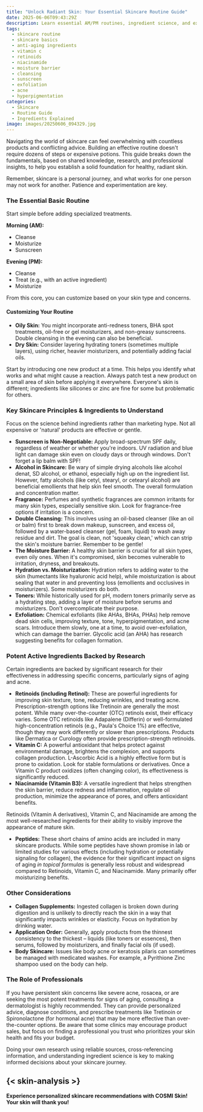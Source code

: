 ```yaml
---
title: "Unlock Radiant Skin: Your Essential Skincare Routine Guide"
date: 2025-06-06T09:43:29Z
description: Learn essential AM/PM routines, ingredient science, and expert tips for healthy, glowing skin tailored to your needs.
tags:
  - skincare routine
  - skincare basics
  - anti-aging ingredients
  - vitamin c
  - retinoids
  - niacinamide
  - moisture barrier
  - cleansing
  - sunscreen
  - exfoliation
  - acne
  - hyperpigmentation
categories:
  - Skincare
  - Routine Guide
  - Ingredients Explained
image: images/20250606_094329.jpg
---
```


Navigating the world of skincare can feel overwhelming with countless products and conflicting advice. Building an effective routine doesn't require dozens of steps or expensive potions. This guide breaks down the fundamentals, based on shared knowledge, research, and professional insights, to help you establish a solid foundation for healthy, radiant skin.

Remember, skincare is a personal journey, and what works for one person may not work for another. Patience and experimentation are key.

### The Essential Basic Routine

Start simple before adding specialized treatments.

**Morning (AM):**

*   Cleanse
*   Moisturize
*   Sunscreen

**Evening (PM):**

*   Cleanse
*   Treat (e.g., with an active ingredient)
*   Moisturize

From this core, you can customize based on your skin type and concerns.

#### Customizing Your Routine

*   **Oily Skin:** You might incorporate anti-redness toners, BHA spot treatments, oil-free or gel moisturizers, and non-greasy sunscreens. Double cleansing in the evening can also be beneficial.
*   **Dry Skin:** Consider layering hydrating toners (sometimes multiple layers), using richer, heavier moisturizers, and potentially adding facial oils.

Start by introducing one new product at a time. This helps you identify what works and what might cause a reaction. Always patch test a new product on a small area of skin before applying it everywhere. Everyone's skin is different; ingredients like silicones or zinc are fine for some but problematic for others.

### Key Skincare Principles & Ingredients to Understand

Focus on the science behind ingredients rather than marketing hype. Not all expensive or 'natural' products are effective or gentle.

*   **Sunscreen is Non-Negotiable:** Apply broad-spectrum SPF daily, regardless of weather or whether you're indoors. UV radiation and blue light can damage skin even on cloudy days or through windows. Don't forget a lip balm with SPF!
*   **Alcohol in Skincare:** Be wary of simple drying alcohols like alcohol denat, SD alcohol, or ethanol, especially high up on the ingredient list. However, fatty alcohols (like cetyl, stearyl, or cetearyl alcohol) are beneficial emollients that help skin feel smooth. The overall formulation and concentration matter.
*   **Fragrance:** Perfumes and synthetic fragrances are common irritants for many skin types, especially sensitive skin. Look for fragrance-free options if irritation is a concern.
*   **Double Cleansing:** This involves using an oil-based cleanser (like an oil or balm) first to break down makeup, sunscreen, and excess oil, followed by a water-based cleanser (gel, foam, liquid) to wash away residue and dirt. The goal is clean, not 'squeaky clean,' which can strip the skin's moisture barrier. Remember to be gentle!
*   **The Moisture Barrier:** A healthy skin barrier is crucial for all skin types, even oily ones. When it's compromised, skin becomes vulnerable to irritation, dryness, and breakouts.
*   **Hydration vs. Moisturization:** Hydration refers to adding water to the skin (humectants like hyaluronic acid help), while moisturization is about sealing that water in and preventing loss (emollients and occlusives in moisturizers). Some moisturizers do both.
*   **Toners:** While historically used for pH, modern toners primarily serve as a hydrating step, adding a layer of moisture before serums and moisturizers. Don't overcomplicate their purpose.
*   **Exfoliation:** Chemical exfoliants (like AHAs, BHAs, PHAs) help remove dead skin cells, improving texture, tone, hyperpigmentation, and acne scars. Introduce them slowly, one at a time, to avoid over-exfoliation, which can damage the barrier. Glycolic acid (an AHA) has research suggesting benefits for collagen formation.

### Potent Active Ingredients Backed by Research

Certain ingredients are backed by significant research for their effectiveness in addressing specific concerns, particularly signs of aging and acne.

*   **Retinoids (including Retinol):** These are powerful ingredients for improving skin texture, tone, reducing wrinkles, and treating acne. Prescription-strength options like Tretinoin are generally the most potent. While many over-the-counter (OTC) retinols exist, their efficacy varies. Some OTC retinoids like Adapalene (Differin) or well-formulated high-concentration retinols (e.g., Paula's Choice 1%) are effective, though they may work differently or slower than prescriptions. Products like Dermatica or Curology often provide prescription-strength retinoids.
*   **Vitamin C:** A powerful antioxidant that helps protect against environmental damage, brightens the complexion, and supports collagen production. L-Ascorbic Acid is a highly effective form but is prone to oxidation. Look for stable formulations or derivatives. Once a Vitamin C product oxidizes (often changing color), its effectiveness is significantly reduced.
*   **Niacinamide (Vitamin B3):** A versatile ingredient that helps strengthen the skin barrier, reduce redness and inflammation, regulate oil production, minimize the appearance of pores, and offers antioxidant benefits.

Retinoids (Vitamin A derivatives), Vitamin C, and Niacinamide are among the most well-researched ingredients for their ability to visibly improve the appearance of mature skin.

*   **Peptides:** These short chains of amino acids are included in many skincare products. While some peptides have shown promise in lab or limited studies for various effects (including hydration or potentially signaling for collagen), the evidence for their significant impact on signs of aging *in topical formulas* is generally less robust and widespread compared to Retinoids, Vitamin C, and Niacinamide. Many primarily offer moisturizing benefits.

### Other Considerations

*   **Collagen Supplements:** Ingested collagen is broken down during digestion and is unlikely to directly reach the skin in a way that significantly impacts wrinkles or elasticity. Focus on hydration by drinking water.
*   **Application Order:** Generally, apply products from the thinnest consistency to the thickest – liquids (like toners or essences), then serums, followed by moisturizers, and finally facial oils (if used).
*   **Body Skincare:** Issues like body acne or keratosis pilaris can sometimes be managed with medicated washes. For example, a Pyrithione Zinc shampoo used on the body can help.

### The Role of Professionals

If you have persistent skin concerns like severe acne, rosacea, or are seeking the most potent treatments for signs of aging, consulting a dermatologist is highly recommended. They can provide personalized advice, diagnose conditions, and prescribe treatments like Tretinoin or Spironolactone (for hormonal acne) that may be more effective than over-the-counter options. Be aware that some clinics may encourage product sales, but focus on finding a professional you trust who prioritizes your skin health and fits your budget.

Doing your own research using reliable sources, cross-referencing information, and understanding ingredient science is key to making informed decisions about your skincare journey.

{< skin-analysis >}
---  
**Experience personalized skincare recommendations with COSMI Skin! Your skin will thank you!**
